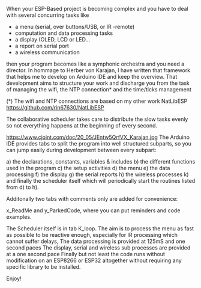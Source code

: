 
When your ESP-Based project is becoming complex and you have to deal with several concurring tasks like
- a menu (serial, over buttons/USB, or IR -remote)
- computation and data processing tasks
- a display (OLED, LCD or LED...
- a report on serial port
- a wireless communication

then your program becomes like a symphonic orchestra and you need a director.
In hommage to Herber von Karajan, I have written that framework that helps me to develop on Arduino IDE
and keep the overview. That development aims to structure your work and discharge you from the task of
managing the wifi, the NTP connection* and the time/ticks management

(*) The wifi and NTP connections are based on my other work NatLibESP https://github.com/rin67630/NatLibESP

The collaborative scheduler takes care to distribute the slow tasks evenly so not everything happens at the beginning of every second.

https://www.cjoint.com/doc/20_05/JEntw5QrfVX_Karajan.jpg
The Arduino IDE provides tabs to split the program into well structured subparts, so you can jump easily during development between every subpart:

a) the declarations, constants, variables & includes
b) the different functions used in the program
c) the setup activities
d) the menu
e) the data processing
f) the display
g) the serial reports
h) the wireless processes
k) and finally the scheduler itself which will periodically start the routines listed from d) to h).

Additonally two tabs with comments only are added for convenience: 

x_ReadMe and y_ParkedCode, where you can put reminders and code examples.

The Scheduler itself is in tab K_loop.
The aim is to process the menu as fast as possible to be reactive enough, especially for IR processing which cannot suffer delays,
The data processing is provided at 125mS and one second paces
The display, serial and wireless sub processes are provided at a one second pace
Finally but not least the code runs without modification on an ESP8266 or ESP32 altogether without requiring any specific library to be installed.

Enjoy!
